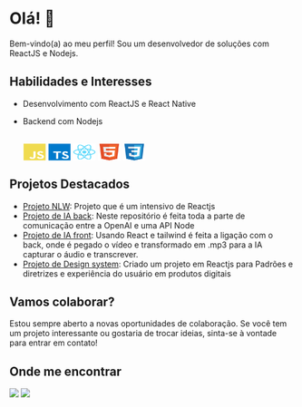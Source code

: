 # Olá! 👋

Bem-vindo(a) ao meu perfil! Sou um desenvolvedor de soluções com ReactJS e Nodejs.

## Habilidades e Interesses

- Desenvolvimento com ReactJS e React Native
- Backend com Nodejs

  <div style="display: inline_block"><br>
  <img align="center" alt="Rafa-Js" height="30" width="40" src="https://raw.githubusercontent.com/devicons/devicon/master/icons/javascript/javascript-plain.svg">
  <img align="center" alt="Rafa-Ts" height="30" width="40" src="https://raw.githubusercontent.com/devicons/devicon/master/icons/typescript/typescript-plain.svg">
  <img align="center" alt="Rafa-React" height="30" width="40" src="https://raw.githubusercontent.com/devicons/devicon/master/icons/react/react-original.svg">
  <img align="center" alt="Rafa-HTML" height="30" width="40" src="https://raw.githubusercontent.com/devicons/devicon/master/icons/html5/html5-original.svg">
  <img align="center" alt="Rafa-CSS" height="30" width="40" src="https://raw.githubusercontent.com/devicons/devicon/master/icons/css3/css3-original.svg">
</div>

## Projetos Destacados

- [Projeto NLW](https://github.com/andrecesarlino/NLWSpacetimeWeb): Projeto que é um intensivo de Reactjs
- [Projeto de IA back](https://github.com/andrecesarlino/upload-ia-video-generator-back): Neste repositório é feita toda a parte de comunicação entre a OpenAI e uma API Node
- [Projeto de IA front](https://github.com/andrecesarlino/upload-ia-video-generator-web): Usando React e tailwind é feita a ligação com o back, onde é pegado o vídeo e transformado em .mp3 para a IA capturar o áudio e transcrever.
- [Projeto de Design system](https://github.com/andrecesarlino/designSystem): Criado um projeto em Reactjs para Padrões e diretrizes e experiência do usuário em produtos digitais
  
## Vamos colaborar?

Estou sempre aberto a novas oportunidades de colaboração. Se você tem um projeto interessante ou gostaria de trocar ideias, sinta-se à vontade para entrar em contato!

## Onde me encontrar

  <div> 
  <a href = "mailto:andreclino@gmail.com"><img src="https://img.shields.io/badge/-Gmail-%23333?style=for-the-badge&logo=gmail&logoColor=white" target="_blank"></a>
  <a href="https://www.linkedin.com/in/andre-cesar-l-050a42b3/" target="_blank"><img src="https://img.shields.io/badge/-LinkedIn-%230077B5?style=for-the-badge&logo=linkedin&logoColor=white" target="_blank"></a> 
  
</div>
